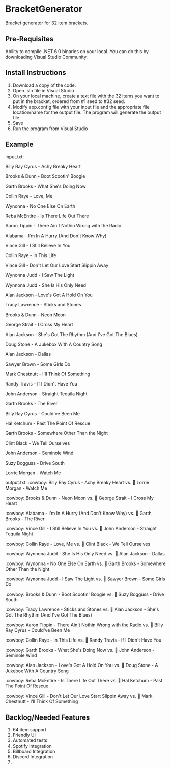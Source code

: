 # BracketGenerator
Bracket generator for 32 item brackets.

## Pre-Requisites
Ability to compile .NET 6.0 binaries on your local. You can do this by downloading Visual Studio Community.

## Install Instructions
1. Download a copy of the code.
2. Open .sln file in Visual Studio
3. On your local machine, create a text file with the 32 items you want to put in the bracket, ordered from #1 seed to #32 seed.
4. Modify app.config file with your input file and the appropriate file location/name for the output file. The program will generate the output file.
5. Save
6. Run the program from Visual Studio


## Example
input.txt:

Billy Ray Cyrus - Achy Breaky Heart

Brooks & Dunn - Boot Scootin' Boogie

Garth Brooks - What She's Doing Now

Collin Raye - Love, Me

Wynonna - No One Else On Earth

Reba McEntire - Is There Life Out There

Aaron Tippin - There Ain't Nothin Wrong with the Radio

Alabama - I'm In A Hurry (And Don't Know Why)

Vince Gill - I Still Believe In You

Collin Raye - In This Life

Vince Gill - Don't Let Our Love Start Slippin Away

Wynonna Judd - I Saw The Light

Wynnona Judd - She Is His Only Need

Alan Jackson - Love's Got A Hold On You

Tracy Lawrence - Sticks and Stones

Brooks & Dunn - Neon Moon

George Strait - I Cross My Heart

Alan Jackson - She's Got The Rhythm (And I've Got The Blues)

Doug Stone - A Jukebox With A Country Song

Alan Jackson - Dallas

Sawyer Brown - Some Girls Do

Mark Chestnutt - I'll Think Of Something

Randy Travis - If I Didn't Have You

John Anderson - Straight Tequila Night

Garth Brooks - The River

Billy Ray Cyrus - Could've Been Me

Hal Ketchum - Past The Point Of Rescue

Garth Brooks - Somewhere Other Than the Night

Clint Black - We Tell Ourselves

John Anderson - Seminole Wind

Suzy Bogguss - Drive South

Lorrie Morgan - Watch Me

output.txt:
:cowboy: Billy Ray Cyrus - Achy Breaky Heart vs. :guitar: Lorrie Morgan - Watch Me

:cowboy: Brooks & Dunn - Neon Moon vs. :guitar: George Strait - I Cross My Heart

:cowboy: Alabama - I'm In A Hurry (And Don't Know Why) vs. :guitar: Garth Brooks - The River

:cowboy: Vince Gill - I Still Believe In You vs. :guitar: John Anderson - Straight Tequila Night

:cowboy: Collin Raye - Love, Me vs. :guitar: Clint Black - We Tell Ourselves

:cowboy: Wynnona Judd - She Is His Only Need vs. :guitar: Alan Jackson - Dallas

:cowboy: Wynonna - No One Else On Earth vs. :guitar: Garth Brooks - Somewhere Other Than the Night

:cowboy: Wynonna Judd - I Saw The Light vs. :guitar: Sawyer Brown - Some Girls Do

:cowboy: Brooks & Dunn - Boot Scootin' Boogie vs. :guitar: Suzy Bogguss - Drive South

:cowboy: Tracy Lawrence - Sticks and Stones vs. :guitar: Alan Jackson - She's Got The Rhythm (And I've Got The Blues)

:cowboy: Aaron Tippin - There Ain't Nothin Wrong with the Radio vs. :guitar: Billy Ray Cyrus - Could've Been Me

:cowboy: Collin Raye - In This Life vs. :guitar: Randy Travis - If I Didn't Have You

:cowboy: Garth Brooks - What She's Doing Now vs. :guitar: John Anderson - Seminole Wind

:cowboy: Alan Jackson - Love's Got A Hold On You vs. :guitar: Doug Stone - A Jukebox With A Country Song

:cowboy: Reba McEntire - Is There Life Out There vs. :guitar: Hal Ketchum - Past The Point Of Rescue

:cowboy: Vince Gill - Don't Let Our Love Start Slippin Away vs. :guitar: Mark Chestnutt - I'll Think Of Something

## Backlog/Needed Features
1. 64 item support
2. Friendly UI
3. Automated tests
4. Spotify Integration
5. Billboard Integration
6. Discord Integration
8. 
